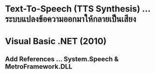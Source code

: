 # Text-To-Speech (TTS Synthesis) ... ระบบแปลงข้อความออกมาให้กลายเป็นเสียง
# Visual Basic .NET (2010)

## Add References ... System.Speech & MetroFramework.DLL

